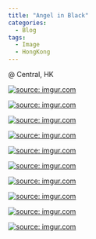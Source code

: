 ```yaml
---
title: "Angel in Black"
categories:
  - Blog
tags:
  - Image
  - HongKong
---
```


@ Central, HK

<a href="https://imgur.com/BFbBIYz"><img src="https://i.imgur.com/BFbBIYz.jpg" title="source: imgur.com" /></a>

<a href="https://imgur.com/6Xraesy"><img src="https://i.imgur.com/6Xraesy.jpg" title="source: imgur.com" /></a>

<a href="https://imgur.com/vuf28JG"><img src="https://i.imgur.com/vuf28JG.jpg" title="source: imgur.com" /></a>

<a href="https://imgur.com/gqeZ85E"><img src="https://i.imgur.com/gqeZ85E.jpg" title="source: imgur.com" /></a>

<a href="https://imgur.com/LJlW0iU"><img src="https://i.imgur.com/LJlW0iU.jpg" title="source: imgur.com" /></a>

<a href="https://imgur.com/Gv7OOeC"><img src="https://i.imgur.com/Gv7OOeC.jpg" title="source: imgur.com" /></a>

<a href="https://imgur.com/YkndNSj"><img src="https://i.imgur.com/YkndNSj.jpg" title="source: imgur.com" /></a>

<a href="https://imgur.com/R3qZVCt"><img src="https://i.imgur.com/R3qZVCt.jpg" title="source: imgur.com" /></a>

<a href="https://imgur.com/NEfzpzS"><img src="https://i.imgur.com/NEfzpzS.jpg" title="source: imgur.com" /></a>

<a href="https://imgur.com/UiDhb7A"><img src="https://i.imgur.com/UiDhb7A.jpg" title="source: imgur.com" /></a>

<script src="https://utteranc.es/client.js"
        repo="serendipityinlife/serendipityinlife.github.io"
        issue-term="pathname"
        theme="github-light"
        crossorigin="anonymous"
        async>
</script>
